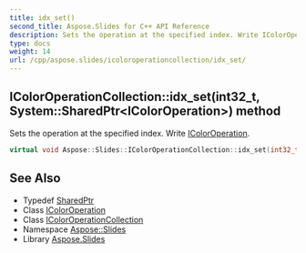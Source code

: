 ```yaml
---
title: idx_set()
second_title: Aspose.Slides for C++ API Reference
description: Sets the operation at the specified index. Write IColorOperation.
type: docs
weight: 14
url: /cpp/aspose.slides/icoloroperationcollection/idx_set/
---
```

## IColorOperationCollection::idx_set(int32_t, System::SharedPtr\<IColorOperation\>) method


Sets the operation at the specified index. Write [IColorOperation](../../icoloroperation/).

```cpp
virtual void Aspose::Slides::IColorOperationCollection::idx_set(int32_t index, System::SharedPtr<IColorOperation> value)=0
```

## See Also

* Typedef [SharedPtr](../../system/sharedptr/)
* Class [IColorOperation](../icoloroperation/)
* Class [IColorOperationCollection](./)
* Namespace [Aspose::Slides](../)
* Library [Aspose.Slides](../../)